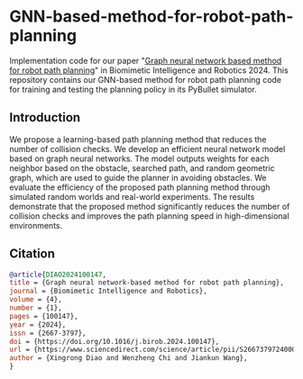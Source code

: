# GNN-based-method-for-robot-path-planning

Implementation code for our paper "[Graph neural network based method for robot path planning](https://www.sciencedirect.com/science/article/pii/S2667379724000056)" in Biomimetic Intelligence and Robotics 2024. This repository contains our GNN-based method for robot path planning code for training and testing the planning policy in its PyBullet simulator.

## Introduction
We propose a learning-based path planning method that reduces the number of collision checks. We develop an efficient neural network model based on graph neural networks. The model outputs weights for each neighbor based on the obstacle, searched path, and random geometric graph, which are used to guide the planner in avoiding obstacles. We evaluate the efficiency of the proposed path planning method through simulated random worlds and real-world experiments. The results demonstrate that the proposed method significantly reduces the number of collision checks and improves the path planning speed in high-dimensional environments.

## Citation

```bibtex
@article{DIAO2024100147,
title = {Graph neural network-based method for robot path planning},
journal = {Biomimetic Intelligence and Robotics},
volume = {4},
number = {1},
pages = {100147},
year = {2024},
issn = {2667-3797},
doi = {https://doi.org/10.1016/j.birob.2024.100147},
url = {https://www.sciencedirect.com/science/article/pii/S2667379724000056},
author = {Xingrong Diao and Wenzheng Chi and Jiankun Wang},
}
```


